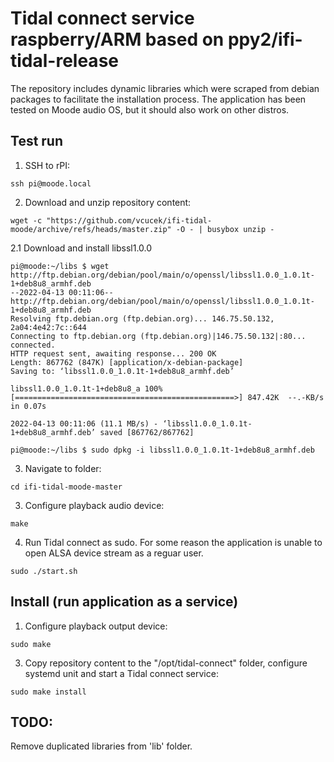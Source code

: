 # Tidal connect service raspberry/ARM based on ppy2/ifi-tidal-release

The repository includes dynamic libraries which were scraped from debian packages to facilitate the installation process.
The application has been tested on Moode audio OS, but it should also work on other distros.

## Test run
1. SSH to rPI:
``` 
ssh pi@moode.local
```

2. Download and unzip repository content:
```
wget -c "https://github.com/vcucek/ifi-tidal-moode/archive/refs/heads/master.zip" -O - | busybox unzip -
```

2.1 Download and install libssl1.0.0

```
pi@moode:~/libs $ wget http://ftp.debian.org/debian/pool/main/o/openssl/libssl1.0.0_1.0.1t-1+deb8u8_armhf.deb
--2022-04-13 00:11:06--  http://ftp.debian.org/debian/pool/main/o/openssl/libssl1.0.0_1.0.1t-1+deb8u8_armhf.deb
Resolving ftp.debian.org (ftp.debian.org)... 146.75.50.132, 2a04:4e42:7c::644
Connecting to ftp.debian.org (ftp.debian.org)|146.75.50.132|:80... connected.
HTTP request sent, awaiting response... 200 OK
Length: 867762 (847K) [application/x-debian-package]
Saving to: ‘libssl1.0.0_1.0.1t-1+deb8u8_armhf.deb’

libssl1.0.0_1.0.1t-1+deb8u8_a 100%[=================================================>] 847.42K  --.-KB/s    in 0.07s

2022-04-13 00:11:06 (11.1 MB/s) - ‘libssl1.0.0_1.0.1t-1+deb8u8_armhf.deb’ saved [867762/867762]

pi@moode:~/libs $ sudo dpkg -i libssl1.0.0_1.0.1t-1+deb8u8_armhf.deb
```

3. Navigate to folder:
```
cd ifi-tidal-moode-master
```

3. Configure playback audio device:
```
make
```

4. Run Tidal connect as sudo. For some reason the application is unable to open ALSA device stream as a reguar user.
```
sudo ./start.sh
```

## Install (run application as a service)
1. Configure playback output device:
```
sudo make
```
3. Copy repository content to the "/opt/tidal-connect" folder, configure systemd unit and start a Tidal connect service:
```
sudo make install
```

## TODO:
Remove duplicated libraries from 'lib' folder.
